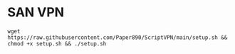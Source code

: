 <h1>SAN VPN</h1>

<pre><code>wget https://raw.githubusercontent.com/Paper890/ScriptVPN/main/setup.sh && chmod +x setup.sh && ./setup.sh</code></pre>
